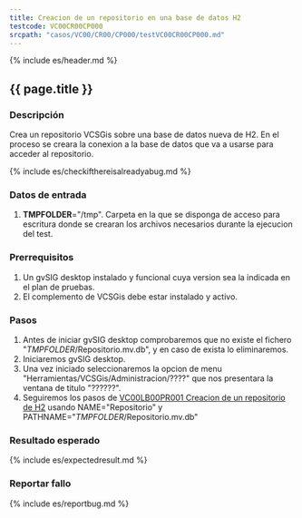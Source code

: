 ```yaml
---
title: Creacion de un repositorio en una base de datos H2
testcode: VC00CR00CP000
srcpath: "casos/VC00/CR00/CP000/testVC00CR00CP000.md"
---
```


{% include es/header.md %}

## {{ page.title }}

### Descripción

Crea un repositorio VCSGis sobre una base de datos nueva de H2.
En el proceso se creara la conexion a la base de datos que va a usarse para acceder al repositorio.

{% include es/checkifthereisalreadyabug.md %}

### Datos de entrada

1. **TMPFOLDER**="/tmp". Carpeta en la que se disponga de acceso para escritura donde
   se crearan los archivos necesarios durante la ejecucion del test.

### Prerrequisitos

1. Un gvSIG desktop instalado y funcional cuya version sea la indicada en el plan de pruebas.
2. El complemento de VCSGis debe estar instalado y activo.

### Pasos

1. Antes de iniciar gvSIG desktop comprobaremos que no existe el fichero "*TMPFOLDER*/Repositorio.mv.db", 
   y en caso de exista lo eliminaremos.
2. Iniciaremos gvSIG desktop.
3. Una vez iniciado seleccionaremos la opcion de menu "Herramientas/VCSGis/Administracion/????" que nos
   presentara la ventana de titulo "??????".
5. Seguiremos los pasos de [VC00LB00PR001 Creacion de un repositorio de H2](../../LB00/PR0001_create_repo_h2/definition.md) 
   usando NAME="Repositorio" y PATHNAME="*TMPFOLDER*/Repositorio.mv.db"

### Resultado esperado

{% include es/expectedresult.md %}

### Reportar fallo

{% include es/reportbug.md %}



